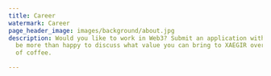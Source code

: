 ```yaml
---
title: Career
watermark: Career
page_header_image: images/background/about.jpg
description: Would you like to work in Web3? Submit an application with us and we'd
  be more than happy to discuss what value you can bring to XAEGIR over a warm cup
  of coffee.

---
```

